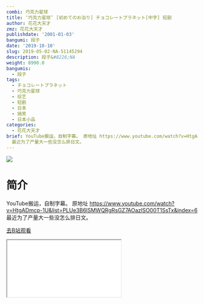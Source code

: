 ```yaml
---
combi: 巧克力星球
title: ‘巧克力星球’ [初めてのお泊り] チョコレートプラネット[中字] 短剧
author: 花花大天才
zmz: 花花大天才
publishdate: '2001-01-03'
bangumi: 段子
date: '2019-10-10'
slug: 2019-05-02-NA-51145294
description: 段子&#8226;NA
weight: 8990.0
bangumis:
  - 段子
tags:
  - チョコレートプラネット
  - 巧克力星球
  - 综艺
  - 短剧
  - 日本
  - 搞笑
  - 日本小品
categories:
  - 花花大天才
brief: YouTube搬运，自制字幕。 原地址 https://www.youtube.com/watch?v=HtgADmcp-1U&list=PLUe3B6lSMWQRgRsGZ7AOazlSO00T1SsTx&index=6
  最近为了产量大一些没怎么排日文。
---
```

![](https://raw.githubusercontent.com/tcgriffith/owaraisite/master/static/tmpimg/e5d13418d80e6ec216aaf4bcd1b68c3a53e78d86.jpg.480.jpg)
# 简介  
YouTube搬运，自制字幕。
原地址  https://www.youtube.com/watch?v=HtgADmcp-1U&list=PLUe3B6lSMWQRgRsGZ7AOazlSO00T1SsTx&index=6
最近为了产量大一些没怎么排日文。  

[去B站观看](https://www.bilibili.com/video/av51145294/)
<div class ="resp-container"><iframe class="testiframe" src="//player.bilibili.com/player.html?aid=51145294"", scrolling="no", allowfullscreen="true" > </iframe></div> 
